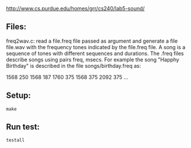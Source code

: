 


http://www.cs.purdue.edu/homes/grr/cs240/lab5-sound/

Files:
-----
freq2wav.c:  read a file.freq file passed as argument and generate a file file.wav with the frequency tones indicated by the file.freq file.
A song is a sequence of tones with different sequences and durations. The .freq files describe songs using pairs freq, msecs. For example the song "Happhy Birthday" is described in the file songs/birthday.freq as:

1568 250
1568 187
1760 375
1568 375
2092 375
...


Setup:
------
```
make
```

Run test:
---------
```
testall
```


